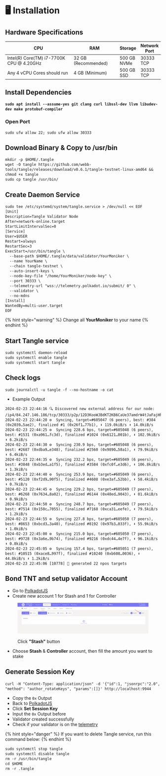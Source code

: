# 🖥️ Installation

## **Hardware Specifications**

<table><thead><tr><th width="320">CPU</th><th width="156">RAM</th><th>Storage</th><th>Network Port</th></tr></thead><tbody><tr><td>Intel(R) Core(TM) i7-7700K CPU @ 4.20GHz</td><td>32 GB (Recommended)</td><td>500 GB NVMe</td><td>30333 TCP</td></tr><tr><td>Any 4 vCPU Cores should run</td><td>4 GB (Minimum)</td><td>500 GB SSD</td><td>30333 TCP</td></tr></tbody></table>

## Install Dependencies <a href="#install-dependencies" id="install-dependencies"></a>

<pre><code><strong>sudo apt install --assume-yes git clang curl libssl-dev llvm libudev-dev make protobuf-compiler
</strong></code></pre>

### Open Port

```
sudo ufw allow 22; sudo ufw allow 30333
```

## Download Binary & Copy to /usr/bin <a href="#download-binary--copy-to-usrbin" id="download-binary--copy-to-usrbin"></a>

```
mkdir -p $HOME/.tangle
wget -O tangle https://github.com/webb-tools/tangle/releases/download/v0.6.1/tangle-testnet-linux-amd64 && chmod +x tangle
sudo cp tangle /usr/bin/
```

## Create Daemon Service

```
sudo tee /etc/systemd/system/tangle.service > /dev/null << EOF
[Unit]
Description=Tangle Validator Node
After=network-online.target
StartLimitIntervalSec=0
[Service]
User=$USER
Restart=always
RestartSec=3
ExecStart=/usr/bin/tangle \
  --base-path $HOME/.tangle/data/validator/YourMoniker \
  --name YourName \
  --chain tangle-testnet \
  --auto-insert-keys \
  --node-key-file "/home/YourMoniker/node-key" \
  --port 30333 \
  --telemetry-url "wss://telemetry.polkadot.io/submit/ 0" \
  --validator \
  --no-mdns
[Install]
WantedBy=multi-user.target
EOF
```

{% hint style="warning" %}
Change all **YourMoniker** to your name
{% endhint %}

## Start Tangle service

```
sudo systemctl daemon-reload
sudo systemctl enable tangle
sudo systemctl start tangle
```

## Check logs

```
sudo journalctl -u tangle -f --no-hostname -o cat
```

* Example Output

```
2024-02-23 22:44:16 🔍 Discovered new external address for our node: /ip4/84.247.146.186/tcp/30333/p2p/12D3KooWJBdKT2KB6CaUe37amdrW4tJaFajHhgmK34uiUnBFxwyv
2024-02-23 22:44:20 ⚙️  Syncing, target=#605047 (6 peers), best: #384 (0x2039…5ae2), finalized #1 (0x26f1…77b1), ⬇ 119.0kiB/s ⬆ 14.0kiB/s
2024-02-23 22:44:25 ⚙️  Syncing 228.6 bps, target=#605048 (6 peers), best: #1531 (0xa961…fc3d), finalized #1024 (0x6121…001b), ⬇ 102.9kiB/s ⬆ 6.2kiB/s
2024-02-23 22:44:30 ⚙️  Syncing 230.9 bps, target=#605048 (6 peers), best: #2687 (0xdba9…e348), finalized #2560 (0x9890…58a1), ⬇ 79.9kiB/s ⬆ 6.4kiB/s
2024-02-23 22:44:35 ⚙️  Syncing 232.2 bps, target=#605049 (6 peers), best: #3848 (0xb3ed…a1f5), finalized #3584 (0xfc0f…e3d6), ⬇ 106.8kiB/s ⬆ 1.3kiB/s
2024-02-23 22:44:40 ⚙️  Syncing 253.9 bps, target=#605049 (6 peers), best: #5120 (0xf2d9…90f5), finalized #4608 (0xe3af…52bb), ⬇ 58.4kiB/s ⬆ 0.7kiB/s
2024-02-23 22:44:45 ⚙️  Syncing 229.2 bps, target=#605049 (7 peers), best: #6268 (0x7634…8a02), finalized #6144 (0x48ed…9043), ⬇ 81.6kiB/s ⬆ 0.9kiB/s
2024-02-23 22:44:50 ⚙️  Syncing 248.7 bps, target=#605049 (7 peers), best: #7514 (0x158c…7055), finalized #7168 (0xca31…eefe), ⬇ 79.5kiB/s ⬆ 1.2kiB/s
2024-02-23 22:44:55 ⚙️  Syncing 227.8 bps, target=#605050 (7 peers), best: #8653 (0xbcd3…3a40), finalized #8192 (0x97b3…033f), ⬇ 55.9kiB/s ⬆ 1.0kiB/s
2024-02-23 22:45:00 ⚙️  Syncing 215.0 bps, target=#605050 (7 peers), best: #9728 (0x3a6e…9b74), finalized #9216 (0xdc44…4e7f), ⬇ 96.1kiB/s ⬆ 0.8kiB/s
2024-02-23 22:45:05 ⚙️  Syncing 157.4 bps, target=#605051 (7 peers), best: #10515 (0xace8…997f), finalized #10240 (0xb608…0036), ⬇ 44.8kiB/s ⬆ 1.2kiB/s
2024-02-23 22:45:06 [10778] 💸 generated 22 npos targets
```

## Bond TNT and setup validator Account <a href="#bond-tnt-and-setup-validator-account" id="bond-tnt-and-setup-validator-account"></a>

* Go to [PolkadotJS](https://polkadot.js.org/apps/?rpc=wss%3A%2F%2Ftestnet-rpc.tangle.tools#/accounts)
* Create new  account 1 for Stash and 1 for Controller

<div data-full-width="false"><figure><img src="../../.gitbook/assets/image (3).png" alt=""><figcaption><p>Click <strong>"Stash"</strong> button</p></figcaption></figure></div>

* Choose **Stash** & **Controller** account, then fill the amount you want to stake

## Generate Session Key

```
curl -H "Content-Type: application/json" -d '{"id":1, "jsonrpc":"2.0", "method": "author_rotateKeys", "params":[]}' http://localhost:9944
```

* Copy the `0x` Output
* Back to [PolkadotJS](https://polkadot.js.org/apps/?rpc=wss%3A%2F%2Ftestnet-rpc.tangle.tools#/accounts)
* Click **Set Session Key**
* Input the `0x` Output before
* Validator created successfully
* Check if your validator is on the [telemetry](https://telemetry.polkadot.io/#stats/0x3d22af97d919611e03bbcbda96f65988758865423e89b2d99547a6bb61452db3)

{% hint style="danger" %}
If you want to delete Tangle service, run this command below:
{% endhint %}

```
sudo systemctl stop tangle
sudo systemctl disable tangle
rm -r /usr/bin/tangle
cd $HOME
rm -r .tangle
```

